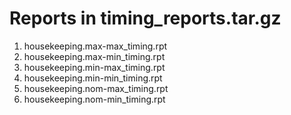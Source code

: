 # Reports in timing_reports.tar.gz
1. housekeeping.max-max_timing.rpt
2. housekeeping.max-min_timing.rpt
3. housekeeping.min-max_timing.rpt
4. housekeeping.min-min_timing.rpt
5. housekeeping.nom-max_timing.rpt
6. housekeeping.nom-min_timing.rpt
